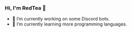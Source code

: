 ### Hi, I'm RedTea 👋

- 🔭 I’m currently working on some Discord bots.
- 🌱 I’m currently learning more programming languages.
